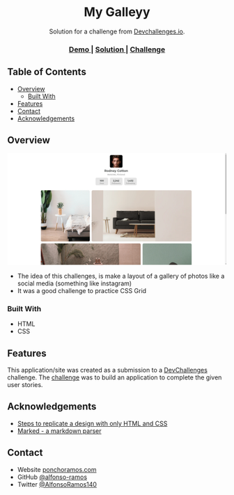 <!-- Please update value in the {}  -->

<h1 align="center">My Galleyy</h1>

<div align="center">
   Solution for a challenge from  <a href="http://devchallenges.io" target="_blank">Devchallenges.io</a>.
</div>

<div align="center">
  <h3>
    <a href="https://alfonso-ramos.github.io/My-gallery/">
      Demo
    </a>
    <span> | </span>
    <a href="https://github.com/alfonso-ramos/My-gallery">
      Solution
    </a>
    <span> | </span>
    <a href="https://devchallenges.io/challenges/gcbWLxG6wdennelX7b8I">
      Challenge
    </a>
  </h3>
</div>

<!-- TABLE OF CONTENTS -->

## Table of Contents

- [Overview](#overview)
  - [Built With](#built-with)
- [Features](#features)
- [Contact](#contact)
- [Acknowledgements](#acknowledgements)

<!-- OVERVIEW -->

## Overview

![screenshot](https://github.com/alfonso-ramos/My-gallery/blob/master/my-gallery-overview.png?raw=true)

- The idea of this challenges, is make a layout of a gallery of photos like a social media (something like instagram)
- It was a good challenge to practice CSS Grid


### Built With


- HTML
- CSS

## Features

This application/site was created as a submission to a [DevChallenges](https://devchallenges.io/challenges) challenge. The [challenge](https://devchallenges.io/challenges/gcbWLxG6wdennelX7b8I) was to build an application to complete the given user stories.


## Acknowledgements


- [Steps to replicate a design with only HTML and CSS](https://devchallenges-blogs.web.app/how-to-replicate-design/)
- [Marked - a markdown parser](https://github.com/chjj/marked)

## Contact

- Website [ponchoramos.com](https://ponchoramos.com)
- GitHub [@alfonso-ramos](https://github.com/alfonso-ramos)
- Twitter [@AlfonsoRamos140](https://twitter.com/AlfonsoRamos140)
